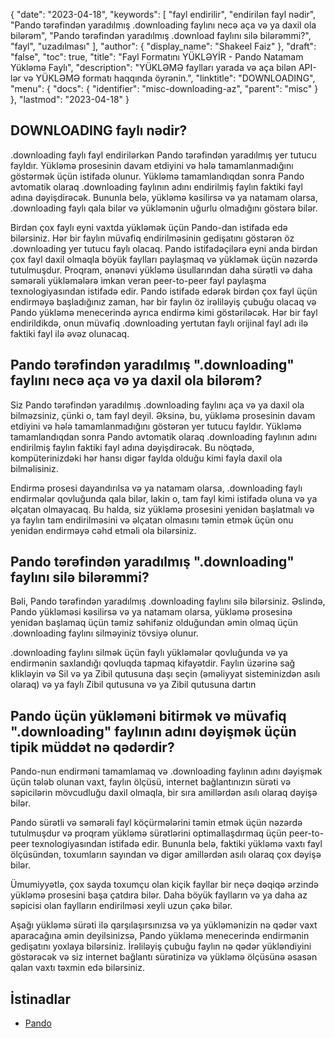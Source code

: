 {
  "date": "2023-04-18",
  "keywords": [
"fayl endirilir",
"endirilən fayl nədir",
"Pando tərəfindən yaradılmış .downloading faylını necə aça və ya daxil ola bilərəm",
"Pando tərəfindən yaradılmış .download faylını silə bilərəmmi?",
"fayl",
"uzadılması"
],
  "author": {
    "display_name": "Shakeel Faiz"
},
  "draft": "false",
  "toc": true,
  "title": "Fayl Formatını YÜKLƏYİR - Pando Natamam Yükləmə Faylı",
  "description": "YÜKLƏMƏ faylları yarada və aça bilən API-lər və YÜKLƏMƏ formatı haqqında öyrənin.",
  "linktitle": "DOWNLOADING",
  "menu": {
    "docs": {
      "identifier": "misc-downloading-az",
      "parent": "misc"
}
},
  "lastmod": "2023-04-18"
}

## DOWNLOADING faylı nədir?

.downloading faylı fayl endirilərkən Pando tərəfindən yaradılmış yer tutucu fayldır. Yükləmə prosesinin davam etdiyini və hələ tamamlanmadığını göstərmək üçün istifadə olunur. Yükləmə tamamlandıqdan sonra Pando avtomatik olaraq .downloading faylının adını endirilmiş faylın faktiki fayl adına dəyişdirəcək. Bununla belə, yükləmə kəsilirsə və ya natamam olarsa, .downloading faylı qala bilər və yükləmənin uğurlu olmadığını göstərə bilər.

Birdən çox faylı eyni vaxtda yükləmək üçün Pando-dan istifadə edə bilərsiniz. Hər bir faylın müvafiq endirilməsinin gedişatını göstərən öz .downloading yer tutucu faylı olacaq. Pando istifadəçilərə eyni anda birdən çox fayl daxil olmaqla böyük faylları paylaşmaq və yükləmək üçün nəzərdə tutulmuşdur. Proqram, ənənəvi yükləmə üsullarından daha sürətli və daha səmərəli yükləmələrə imkan verən peer-to-peer fayl paylaşma texnologiyasından istifadə edir. Pando istifadə edərək birdən çox fayl üçün endirməyə başladığınız zaman, hər bir faylın öz irəliləyiş çubuğu olacaq və Pando yükləmə menecerində ayrıca endirmə kimi göstəriləcək. Hər bir fayl endirildikdə, onun müvafiq .downloading yertutan faylı orijinal fayl adı ilə faktiki fayl ilə əvəz olunacaq.

## Pando tərəfindən yaradılmış ".downloading" faylını necə aça və ya daxil ola bilərəm?

Siz Pando tərəfindən yaradılmış .downloading faylını aça və ya daxil ola bilməzsiniz, çünki o, tam fayl deyil. Əksinə, bu, yükləmə prosesinin davam etdiyini və hələ tamamlanmadığını göstərən yer tutucu fayldır. Yükləmə tamamlandıqdan sonra Pando avtomatik olaraq .downloading faylının adını endirilmiş faylın faktiki fayl adına dəyişdirəcək. Bu nöqtədə, kompüterinizdəki hər hansı digər faylda olduğu kimi fayla daxil ola bilməlisiniz.

Endirmə prosesi dayandırılsa və ya natamam olarsa, .downloading faylı endirmələr qovluğunda qala bilər, lakin o, tam fayl kimi istifadə oluna və ya əlçatan olmayacaq. Bu halda, siz yükləmə prosesini yenidən başlatmalı və ya faylın tam endirilməsini və əlçatan olmasını təmin etmək üçün onu yenidən endirməyə cəhd etməli ola bilərsiniz.

## Pando tərəfindən yaradılmış ".downloading" faylını silə bilərəmmi?

Bəli, Pando tərəfindən yaradılmış .downloading faylını silə bilərsiniz. Əslində, Pando yükləməsi kəsilirsə və ya natamam olarsa, yükləmə prosesinə yenidən başlamaq üçün təmiz səhifəniz olduğundan əmin olmaq üçün .downloading faylını silməyiniz tövsiyə olunur.

.downloading faylını silmək üçün faylı yükləmələr qovluğunda və ya endirmənin saxlandığı qovluqda tapmaq kifayətdir. Faylın üzərinə sağ klikləyin və Sil və ya Zibil qutusuna daşı seçin (əməliyyat sisteminizdən asılı olaraq) və ya faylı Zibil qutusuna və ya Zibil qutusuna dartın

## Pando üçün yükləməni bitirmək və müvafiq ".downloading" faylının adını dəyişmək üçün tipik müddət nə qədərdir?

Pando-nun endirməni tamamlamaq və .downloading faylının adını dəyişmək üçün tələb olunan vaxt, faylın ölçüsü, internet bağlantınızın sürəti və səpicilərin mövcudluğu daxil olmaqla, bir sıra amillərdən asılı olaraq dəyişə bilər.

Pando sürətli və səmərəli fayl köçürmələrini təmin etmək üçün nəzərdə tutulmuşdur və proqram yükləmə sürətlərini optimallaşdırmaq üçün peer-to-peer texnologiyasından istifadə edir. Bununla belə, faktiki yükləmə vaxtı fayl ölçüsündən, toxumların sayından və digər amillərdən asılı olaraq çox dəyişə bilər.

Ümumiyyətlə, çox sayda toxumçu olan kiçik fayllar bir neçə dəqiqə ərzində yükləmə prosesini başa çatdıra bilər. Daha böyük faylların və ya daha az səpicisi olan faylların endirilməsi xeyli uzun çəkə bilər.

Aşağı yükləmə sürəti ilə qarşılaşırsınızsa və ya yükləmənizin nə qədər vaxt aparacağına əmin deyilsinizsə, Pando yükləmə menecerində endirmənin gedişatını yoxlaya bilərsiniz. İrəliləyiş çubuğu faylın nə qədər yükləndiyini göstərəcək və siz internet bağlantı sürətinizə və yükləmə ölçüsünə əsasən qalan vaxtı təxmin edə bilərsiniz.

## İstinadlar
* [Pando](https://download.cnet.com/Pando/3000-2196_4-10546621.html)


